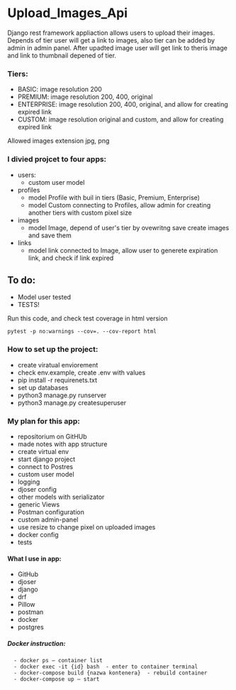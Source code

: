 # Upload_Images_Api

Django rest framework appliaction allows users to upload their images. Depends of tier user will get a link to images,
also tier can be added by admin in admin panel. 
After upadted image user will get link to theris image and link to thumbnail depened of tier. 

### Tiers:
- BASIC: image resolution 200
- PREMIUM: image resolution 200, 400, original
- ENTERPRISE: image resolution 200, 400, original, and allow for creating expired link
- CUSTOM: image resolution original and custom, and allow for creating expired link

Allowed images extension jpg, png

### I divied projcet to four apps:
- users:
  - custom user model
- profiles 
  - model Profile with buil in tiers (Basic, Premium, Enterprise)
  - model Custom connecting to Profiles, allow admin for creating another tiers with custom pixel size
- images
  - model Image, depend of user's tier by ovewritng save create images and save them
- links
  - model link connected to Image, allow user to generete expiration link, and check if link expired

## To do:
- Model user tested 
- TESTS!

Run this code, and check test coverage in html version
```
pytest -p no:warnings --cov=. --cov-report html
```

### How to set up the project:
- create viratual enviorement
- check env.example, create .env with values
- pip install -r requirenets.txt
- set up databases
- python3 manage.py runserver
- python3 manage.py createsuperuser

### My plan for this app:
- repositorium on GitHUb
- made notes with app structure
- create virtual env
- start django project
- connect to Postres
- custom user model
- logging
- djoser config
- other models with serializator
- generic Views
- Postman configuration
- custom admin-panel
- use resize to change pixel on uploaded images
- docker config
- tests


#### What I use in app:
- GitHub
- djoser
- django
- drf
- Pillow
- postman
- docker
- postgres

##### Docker instruction:
```
  - docker ps – container list 
  - docker exec -it {id} bash  - enter to container terminal
  - docker-compose build {nazwa kontenera}  - rebuild container
  - docker-compose up – start 
```
